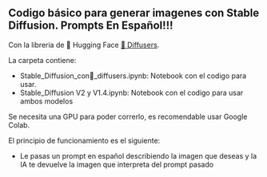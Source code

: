 ## Codigo básico para generar imagenes con Stable Diffusion. Prompts En Español!!!

Con la libreria de 🤗 Hugging Face [🧨 Diffusers](https://github.com/huggingface/diffusers). 

La carpeta contiene:
- Stable_Diffusion_con🧨_diffusers.ipynb: Notebook con el codigo para usar.
- Stable_Diffusion V2 y V1.4.ipynb: Notebook con el codigo para usar ambos modelos

Se necesita una GPU para poder correrlo, es recomendable usar Google Colab.

El principio de funcionamiento es el siguiente:
- Le pasas un prompt en español describiendo la imagen que deseas y la IA te devuelve la imagen que interpreta del prompt pasado
